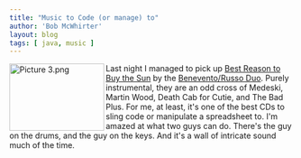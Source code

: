 ```yaml
---
title: "Music to Code (or manage) to"
author: 'Bob McWhirter'
layout: blog
tags: [ java, music ]
---
```

<img width="168" height="119" align="left" title="Picture 3.png" id="image22" alt="Picture 3.png" src="/blog/assets/Picture%203.png"/>Last night I managed to pick up <a href="http://www.amazon.com/gp/product/B0007YMUGQ/">Best Reason to Buy the Sun</a> by the <a href="http://www.beneventorussoduo.com/">Benevento/Russo Duo</a>.  Purely instrumental, they are an odd cross of Medeski, Martin  Wood, Death Cab for Cutie, and The Bad Plus.  For me, at least, it's one of the best CDs to sling code or manipulate a spreadsheet to.  I'm amazed at what two guys can do.  There's the guy on the drums, and the guy on the keys.  And it's a wall of intricate sound much of the time.

